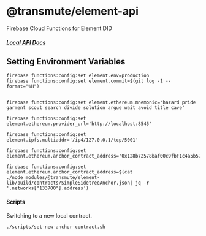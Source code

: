 # @transmute/element-api

Firebase Cloud Functions for Element DID

##### [Local API Docs](http://localhost:5002/element-did/us-central1/main/docs)


## Setting Environment Variables

```
firebase functions:config:set element.env=production
firebase functions:config:set element.commit=$(git log -1 --format="%H")


firebase functions:config:set element.ethereum.mnemonic='hazard pride garment scout search divide solution argue wait avoid title cave'

firebase functions:config:set element.ethereum.provider_url='http://localhost:8545'

firebase functions:config:set element.ipfs.multiaddr='/ip4/127.0.0.1/tcp/5001'

firebase functions:config:set element.ethereum.anchor_contract_address='0x128b72578baf00c9fbF1c4a5b57cd69c61De1dd1'

firebase functions:config:set element.ethereum.anchor_contract_address=$(cat ./node_modules/@transmute/element-lib/build/contracts/SimpleSidetreeAnchor.json| jq -r '.networks["133700"].address')

```


#### Scripts

Switching to a new local contract.

```
./scripts/set-new-anchor-contract.sh
```